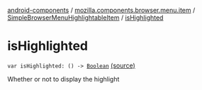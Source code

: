 [android-components](../../index.md) / [mozilla.components.browser.menu.item](../index.md) / [SimpleBrowserMenuHighlightableItem](index.md) / [isHighlighted](./is-highlighted.md)

# isHighlighted

`var isHighlighted: () -> `[`Boolean`](https://kotlinlang.org/api/latest/jvm/stdlib/kotlin/-boolean/index.html) [(source)](https://github.com/mozilla-mobile/android-components/blob/master/components/browser/menu/src/main/java/mozilla/components/browser/menu/item/SimpleBrowserMenuHighlightableItem.kt#L39)

Whether or not to display the highlight

